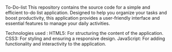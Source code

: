 To-Do-list
This repository contains the source code for a simple and efficient to-do list application. Designed to help you organize your tasks and boost productivity, this application provides a user-friendly interface and essential features to manage your daily activities.

Technologies used :
HTML5: For structuring the content of the application.
CSS3: For styling and ensuring a responsive design.
JavaScript: For adding functionality and interactivity to the application.
